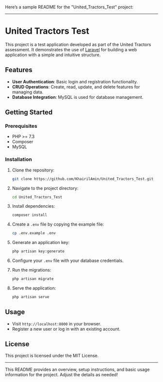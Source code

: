 Here’s a sample README for the "United_Tractors_Test" project:

---

# United Tractors Test

This project is a test application developed as part of the United Tractors assessment. It demonstrates the use of [Laravel](https://laravel.com/) for building a web application with a simple and intuitive structure.

## Features

- **User Authentication**: Basic login and registration functionality.
- **CRUD Operations**: Create, read, update, and delete features for managing data.
- **Database Integration**: MySQL is used for database management.

## Getting Started

### Prerequisites

- PHP >= 7.3
- Composer
- MySQL

### Installation

1. Clone the repository:
   ```bash
   git clone https://github.com/KhairilAmin/United_Tractors_Test.git
   ```
2. Navigate to the project directory:
   ```bash
   cd United_Tractors_Test
   ```
3. Install dependencies:
   ```bash
   composer install
   ```
4. Create a `.env` file by copying the example file:
   ```bash
   cp .env.example .env
   ```
5. Generate an application key:
   ```bash
   php artisan key:generate
   ```
6. Configure your `.env` file with your database credentials.

7. Run the migrations:
   ```bash
   php artisan migrate
   ```
8. Serve the application:
   ```bash
   php artisan serve
   ```

## Usage

- Visit `http://localhost:8000` in your browser.
- Register a new user or log in with an existing account.

## License

This project is licensed under the MIT License.

---

This README provides an overview, setup instructions, and basic usage information for the project. Adjust the details as needed!
